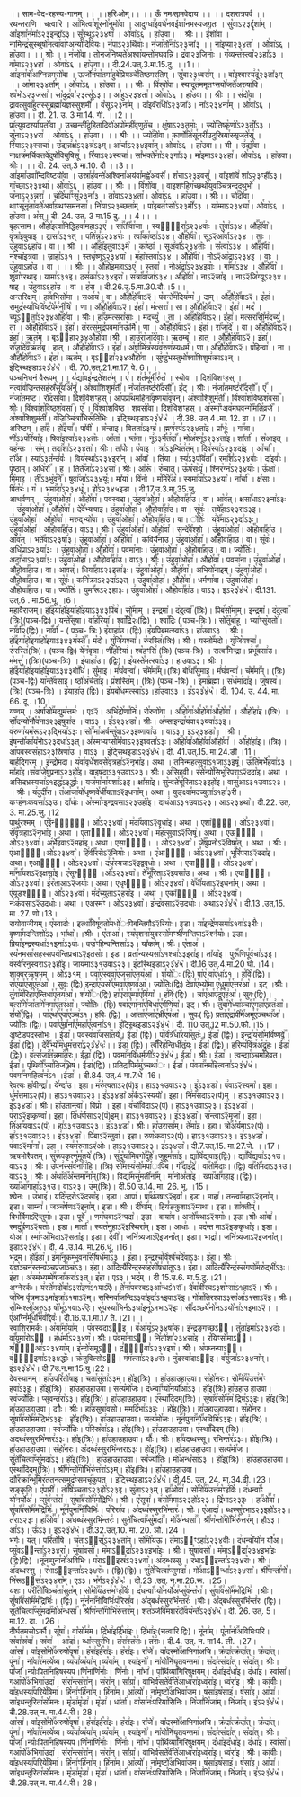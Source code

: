 

  
।। साम-वेद-रहस्य-गानम् ।।
।।हरिःओम्।।
।। ऊँ नमःसामवेदाय ।।
।। दशरात्रपर्व ।।
रथन्तराणि। चत्वारि । आ꣢भित्वा꣯शू꣯रनो꣯नुमो꣡वा । आदुग्धा꣢꣯इवधे꣯नवई꣯शा꣯नमस्यजगतः । सु꣡वाऽ२३र्द्दृशा꣢म् । आ꣡इशा꣯न꣢मा꣡ऽ२३इन्द्रा꣤ऽ३। सू꣡स्थूऽ२३४षा꣯ । ओ꣯वा꣥ऽ६ । हा꣥उवा। । श्रीः।।
ई꣢꣯शो꣡वा । नामिन्द्र꣢सुस्थुषो꣯नत्वा꣯वा꣯ꣳअन्यो꣯दिवियः। न꣡पाऽ२३र्थिवाः꣢। न꣡जा꣯तो꣢꣯ना꣡ऽ२३जा꣤३ ।। ना꣡इष्या२३४ता꣯ । ओ꣯वा꣥ऽ६ । हा꣥उवा। ।। श्रीः ।।
न꣢जो꣡वा। तोनज꣢निष्यते꣯अश्वा꣯यन्तो꣯मघवन्नि। द्र꣡वा२३जिनाः꣢ । ग꣡व्यन्त꣢स्त्वा꣡२३हा꣤ऽ३ । वा꣡माऽ२३४हा꣯ ।
ओ꣯वा꣥ऽ६ । हा꣥उवा।। दी.24.उत्.3.मा.15.दु. ।।1।।  
आ꣢इना꣯वो꣯अग्निन्नमसो꣡वा । ऊर्जो꣯न꣢पा꣯तमा꣯हुवे꣯प्रियञ्चे꣯तिष्ठमरतिम् । सु꣡वा२३ध्वरा꣢म् ।। वा꣡इश्वास्य꣢दू꣡२३ता꣤३म् ।।
आ꣡मा२३४र्ता꣯म् । ओ꣯वा꣥ऽ६ । हा꣥उवा। ।। श्रीः ।
वि꣢श्वो꣡वा। स्यादू꣯त꣢ममृतꣳसयो꣯जते꣯अरुषा꣯वि। श्व꣡भोऽ२३जसा꣢। सा꣡दुद्र꣢वा꣡२३त्सू꣤ऽ३।। आ꣡हुऽ२३४ता꣯। ओ꣯वा꣥ऽ६ । हा꣥उवा।। श्रीः ।। स꣢दो꣡वा । द्रावत्सुवा꣢꣯हुतस्सुब्रह्मा꣯यज्ञस्सुशमी꣯ । व꣡सूऽ२३ना꣢म् । दा꣡इवँरा꣢꣯धो꣡ऽ२३जा꣤३। ना꣡ऽ२३४ना꣯म् । ओ꣯वा꣥ऽ६ । हा꣥उवा।। दी. 21. उ. 3 मा.14. गी. ।।2।।  
प्रा꣢त्युवदर्श्या꣯यतो꣡वा । उच्छन्ती꣢꣯दुहिता꣯दिवो꣯अपो꣯मही꣯वृणुते꣯च । क्षु꣡षाऽ२३तमाः꣢ । ज्यो꣡तिष्कृ꣢णो꣡ऽ२३ती꣤ऽ३ । सू꣡नाऽ२३४रा꣯ । ओ꣯वा꣥ऽ६ । हा꣥उवा। ।। श्रीः ।।
ज्यो꣢꣯तो꣡वा। कार्णो꣯ति꣢सू꣯नरी꣯उदुस्रिया꣯स्सृजते꣯सू꣯ । रि꣡याऽ२३स्सचा꣢। उ꣡द्यन्न꣢क्ष꣡ऽ२३त्र꣤ऽ३म्। आ꣡र्चाऽ२३४इवा꣯त्। ओ꣯वा꣥ऽ६ ।
हा꣥उवा।। श्री ।
उ꣢द्यो꣡वा । नाक्षत्र꣢मर्चिवत्तवे꣯दुषो꣯वियुषिसू꣯ । रि꣡याऽ२३स्यचा꣢। सां꣡भक्ते꣢꣯ना꣡ऽ२३गा꣤ऽ३। मा꣡इमाऽ२३४हा꣯। ओ꣯वा꣥ऽ६ । हा꣥उवा।श्रीः। ।। दी. 24. उत्.3 मा.10. दौ ।।3।।  
आ꣢इमा꣯उवा꣯न्दिविष्टयो꣡वा । उस्रा꣯ह꣢वन्ते꣯अश्विना꣯अयंवा꣯मह्वे꣯अवसे꣯। श꣡चाऽ२३इवसू꣢ । वा꣡इशंवि꣢
शा꣡ऽ२३ꣳही꣤ऽ३। गा꣡च्छाऽ२३४था꣯। ओ꣯वा꣥ऽ६ । हा꣥उवा।। श्रीः ।।
वि꣢शो꣡वा । वाइशꣳहिग꣢च्छथो꣯युवञ्चित्रन्ददथुर्भो꣯ । ज꣡नाऽ२३न्नरा꣢ । चो꣡दे꣯था꣢꣯ꣳसू꣡२३ना꣤३ । ता꣡वाऽ२३४ता꣯। ओ꣯वा꣥ऽ६ । हा꣥उवा।। श्रीः।।
चो꣢꣯दो꣡वा। थाꣳसू꣯नृ꣢ता꣯वते꣯अर्वा꣯ग्रथꣳसमनसा꣯। नि꣡याऽ२३च्छता꣢म् । पा꣡इबत꣢ꣳसो꣡ऽ२३मी꣤ऽ३ । या꣡म्माऽ२३४घा꣯। ओ꣯वा꣥ऽ६ । हा꣥उवा। अ꣡स्।
दी. 24. उत्. 3 मा.15 दु. ।। 4।। ।  
बृहत्साम। औ꣢꣯हो꣯इत्वा꣯मिद्धिहवा꣯महाऽ३ए꣢ । सा꣢꣯तौ꣡꣯वा꣯जा । स्यका꣢᳐रा꣣ऽ२३४वाः꣢ ।
तु꣡वा꣢ऽ३४। औ꣣꣯हो꣤꣯वा꣥। वृ꣢त्रा꣡इषुवाइ । द्रासा꣢ऽ३१त् । पति꣢न्न꣣ऽ२३४राः꣢ । त्वां꣡꣯का꣯ष्ठा꣢ऽ३४। औ꣣꣯हो꣤꣯वा꣥।
सूऽ२᳒आ꣡र्वाऽ२३४ । ताः । उ꣥हुवाऽ६हा꣥उ। वा।। श्रीः ।।
औ꣢꣯हो꣯इतुवाऽ३मे꣢ । का꣯ष्ठा꣡ । सूअ꣢र्वा꣣ऽ२३४ताः꣥ । स꣡त्वा꣢ऽ३४ । औ꣣꣯हो꣤꣯वा꣥। न꣢श्चा꣡इत्रवा । ज्राहा꣢ऽ३१ । स्तधृ꣢ष्णू꣣ऽ२३४या꣥ । म꣢हा꣡स्तवा꣢ऽ३४ । औ꣣꣯हो꣤꣯वा꣥। नोऽ२᳒आ꣡द्राऽ२३४इ । वाः । उ꣥हुवाऽहा꣥उ । वा । ।। श्रीः ।।
औ꣢꣯हो꣯इमहाऽ३ए꣢ । स्तवा꣡ । नोअ꣢द्रा꣣ऽ२३४इवाः꣥ । गा꣡꣯मा꣢ऽ३४ । औ꣣꣯हो꣤꣯वा꣥ । शु꣢वा꣡ꣳरथाइ। यामा꣢ऽ३१इ। द्रसं꣢का꣣ऽ२३४इरा꣥। स꣢त्रा꣡꣯वा꣯जा꣢ऽ३४। औ꣣꣯हो꣤꣯वा꣥। नाऽ२᳒जा꣡इ । नाऽ२᳒जि꣡ग्यूऽ२३४। षाइ । उ꣥हुवाऽ६हा꣥उ । वा । ह꣡स ।
दी.26.उ.5.मा.30.दौ.।5।।  
अन्तरिक्षम्। हा꣢꣯वभिसो꣯मा । सआ꣯य꣡। वा। औ꣢꣯हौ꣯हो꣡꣯वाऽ२᳒। प꣡वन्ते꣢꣯म꣡दिय꣢म्म꣡ । दाम्। औ꣢꣯हौ꣯हो꣡꣯वाऽ२᳒। इ꣡हा꣢। समुद्र꣡स्या꣯धिवि꣢ष्ट꣡पे꣯म꣢नी꣯षि꣡ । णा। औ꣢꣯हौ꣯हो꣡꣯वाऽ२᳒। इ꣡हा꣢। म꣡त्सरा꣯। सा। औ꣢꣯हौ꣯हो꣡꣯वाऽ२᳒। इ꣡हा꣢। मद꣡ ।
च्यूऽ२᳐ता꣣ऽ२३४औ꣥꣯हो꣯वा । श्रीः।
हा꣢꣯उमत्सरा꣯साः । मदच्यु꣡ । ता । औ꣢꣯हौ꣯हो꣡꣯वाऽ२᳒। इ꣡हा꣢। मत्सरा꣡꣯सो꣯म꣢दच्यु꣡। ता । औ꣢꣯हौ꣯हो꣡꣯वाऽ२᳒। इ꣡हा꣢। त꣡रत्स꣢मुद्रं꣡पवमा꣢꣯नऊ꣯र्मि꣡। णा । औ꣢꣯हौ꣯हो꣡꣯वाऽ२᳒। इ꣡हा꣢। रा꣡꣯जा꣯दे꣯ । वा। औ꣢꣯हौ꣯हो꣡꣯वाऽ२᳒। इ꣡हा꣢। ऋत꣡म् ।
बृऽ२᳐हा२३४औ꣥꣯हो꣯वा।श्रीः ।
हाउ꣢꣯रा꣯जा꣯दे꣯वाः। ऋतम्बृ꣡ । हात् । औ꣢꣯हौ꣯हो꣡꣯वाऽ२᳒। इ꣡हा꣢। रा꣡꣯जा꣯दे꣢꣯व꣡ऋ꣢तं꣡बृ। हात् । औ꣢꣯हौ꣯हो꣡꣯वाऽ२᳒। इ꣡हा꣢। अ꣡र्षा꣯मि꣢त्र꣡स्य꣢व꣡रुण꣢स्यधर्म꣡। णा। औ꣢꣯हौ꣯हो꣡꣯वाऽ२᳒। प्र꣡हिन्वा꣯ । ना । औ꣢꣯हौ꣯हो꣡꣯वाऽ२᳒। इ꣡हा꣢। ऋत꣡म् । बृऽ२᳐हा꣣२३४औ꣥꣯हो꣯वा । सु꣢ष्टु꣡भस्तुभो꣯श्वा꣯शिशुम꣢क्राऽ३न् । इ꣡ट्स्थिइडाऽ२३꣡४꣡५꣡ ।
दी. 70.उत्.21.मा.17. पे. 6। ।  
पञ्चनिधनं वैरूपम् ।। य꣡द्या꣯वइ꣢न्द्रते꣯शत꣡म् । ए꣯। श꣢तं꣡भू꣯मी꣯रु꣢त꣡ । स्योवा । दिशंविशꣳहस् । नत्वा꣯व꣢ज्रिन्तसह꣡स्रँ꣢सू꣡꣯र्या꣢꣯अ꣡नु꣢। अ꣡श्वा꣯शिशुम꣢ती꣯। न꣡जा꣯तमष्ट꣢रो꣡꣯दसी꣢꣯। इ꣡ट् । श्रीः।
न꣡जा꣯तमष्ट꣢रो꣡꣯दसी꣢꣯। ए꣡꣯ । न꣢जा꣯तमष्ट। रो꣢꣯दसो꣡वा। दिशंविशꣳहस्। आ꣯पप्रा꣢꣯थमहिना꣡꣯वृष्णया꣯वृ꣢षन्। अ꣡श्वा꣯शिशुम꣢ती꣯।
वि꣡श्वा꣯श꣢विष्ठश꣡वसा꣢꣯। श्रीः।
वि꣡श्वा꣯श꣢विष्ठश꣡वसा꣢꣯। ए꣡꣯ । वि꣢श्वा꣯शविष्ठ। शवसो꣡वा। दिशंविशꣳहस् । अ꣢स्मा꣡꣯ꣳअव꣢मघवन्गो꣡꣯मति꣢व्रजे꣡꣯ । अ꣡श्वा꣯शिशुम꣢ती꣯। व꣡ज्रिञ्चि꣢त्रा꣡꣯भिरू꣢꣯ति꣡भिः । इ꣡ट्स्थिइडाऽ२३꣡४꣡५꣡ ।
दी.38. उत् 4 .मा. 12. ढा ।।7।।  
अरिष्टम् । हा꣣꣯ह। हो꣢꣯इया꣣꣯। पा꣤वी꣥ । त्र꣡न्ताइ। वितता꣢ऽ३म्ब्र꣡। ह्मण꣢स्प꣣ऽ२३४ता꣥इ। प्रा꣤भूः꣥ । गा꣡꣯त्रा। णी꣢ऽ३प꣡रि꣢या꣡इ।
षिवा꣢इश्वा꣣ऽ२३४ताः꣥। आ꣤ता꣥ । प्त꣡ता। नू꣢ऽ३र्न꣡त꣢दा꣡꣯। मो꣯अ꣢श्नू꣣ऽ२३४ता꣥इ। शा꣤र्ता꣥ । स꣡आइत् । वह꣢न्तः । स꣡म्।
तदा꣢꣯शा꣣ऽ२३४ता꣥। श्रीः।
ता꣤पोः꣥। प꣡वाइ । त्रा꣢ऽ३म्वि꣡त꣢त꣡म्। दिव꣢स्पा꣢ऽ२३४दा꣥इ । आ꣤र्चा꣥। तो꣡꣯आ। स्या꣢ऽ३त꣡न्त꣢वः꣡ । विय꣢स्था꣣ऽ२३४इरा꣥न् । आ꣤वा꣥ । ति꣡या । स्य꣢ऽ३प꣡वि꣢ता꣡꣯। रमा꣢꣯श꣣ऽ२३४वाः꣢। दा꣤इवाः꣢। पृ꣡ष्ठाम्। अधि꣢रो꣡꣯ । ह । तिते꣢꣯जा꣣ऽ२३४सा꣥। श्रीः।
आ꣤रू꣥। रु꣡चात्। ऊ꣢ष꣡सः꣢पृ꣡। श्निर꣢ग्न꣣ऽ२३४याः꣥। ऊ꣤क्षा꣥। मि꣡माइ । ती꣢ऽ३भु꣡व꣢ने꣡꣯। षुवा꣢꣯जा꣣ऽ२३४यूः꣢। मा꣤या꣥। वि꣡नो ।
म꣢मि꣡रे꣢꣯अ꣡। स्यमा꣢꣯या꣣ऽ२३४या꣥। ना꣤र्चा꣥ । क्ष꣡साः। पि꣢त꣡रः꣢। ग꣡ । भमा꣢꣯दा꣣ऽ२३४धूः꣥। हो꣣ऽ२३४५इडा ।
दी.17.उ.3.मा.35.जु.  
आथर्वणम् । उ꣢हुवा꣯ओ꣯हा꣯। औ꣯हो꣯वा꣯। पवस्वदा। उ꣢हुवा꣯ओ꣯हा꣯। औ꣡꣯होवा꣣꣯हा꣢उ। वा। आ꣡व꣢त्। क्षसा꣡꣯धाऽ२३ना꣢ऽ३ः । उ꣢हुवा꣯ओ꣯हा꣯। औ꣯हो꣯वा꣯। दे꣯वे꣯भ्यःपाइ। उ꣢हुवा꣯ओ꣯हा꣯। औ꣡꣯होवा꣣꣯हा꣢उ। वा। सू꣡वः꣢। तये꣡꣯हाऽ२३राऽ३इ। उ꣢हुवा꣯ओ꣯हा꣯। औ꣯हो꣯वा꣯। मरुद्भ्यो꣯वा । उ꣢हुवा꣯ओ꣯हा꣯। औ꣡꣯होवा꣣꣯हा꣢उ। वा। ꣡तिः꣢। य꣢वे꣡꣯माऽ२३दा꣢ऽ३ः। उ꣢हुवा꣯ओ꣯हा꣯। औ꣡꣯होवा꣣꣯हा꣢उ। वाऽ३। श्रीः।
उ꣢हुवा꣯ओ꣯हा꣯। औ꣯हो꣯वा꣯। सन्दे꣯वै꣯श्शो । उ꣢हुवा꣯ओ꣯हा꣯। औ꣡꣯होवा꣣꣯हा꣢उ । आ꣡व꣢त् । भते꣡꣯वाऽ२३र्षा꣢३। उ꣢हुवा꣯ओ꣯हा꣯। औ꣯हो꣯वा꣯ ।
कविर्ये꣯नाउ। उ꣢हुवा꣯ओ꣯हा꣯। औ꣡꣯होवा꣣꣯हाउ। वा। सू꣡वः꣢। अधि꣡प्राऽ२३या꣢३ः । उ꣢हुवा꣯ओ꣯हा꣯। औ꣯हो꣯वा꣯। पवमा꣯नाः।
उ꣢हुवा꣯ओ꣯हा꣯। औ꣡꣯होवा꣣꣯हाउ। वा। ज्यो꣡तिः꣢। अदा꣡꣯भाऽ२३या꣢३ः। उ꣢हुवा꣯ओ꣯हा꣯। औ꣡꣯होवा꣣꣯हा꣢उ। वाऽ३। श्रीः।
उ꣢हुवा꣯ओ꣯हा꣯। औ꣯हो꣯वा꣯। पवमा꣯ना। उ꣢हुवा꣯ओ꣯हा꣯। औ꣡꣯होवा꣣꣯हाउ। वा। आ꣡वत्꣢। धिया꣡꣯हाऽ२३इता꣢३ः। उ꣢हुवा꣯ओ꣯हा꣯।
औ꣯हो꣯वा꣯। अभियो꣯नाइम्। उ꣢हुवा꣯ओ꣯हा꣯। औ꣡꣯होवा꣣꣯हाउ। वा। सू꣡वः꣢। कनि꣡क्राऽ२३दा꣢ऽ३त् । उ꣢हुवा꣯ओ꣯हा꣯। औ꣯हो꣯वा꣯।
धर्मणा꣯वा। उ꣢हुवा꣯ओ꣯हा꣯। औ꣡꣯होवा꣣꣯हाउ। वा। ज्यो꣡तिः꣢। युमा꣡꣯रूऽ२३हा३ः। उ꣢हुवा꣯ओ꣯हा꣯। औ꣡꣯होवा꣣꣯हा꣢उ। वाऽ३। इऽ२३꣡४꣡५꣡।
दी.131. उत्.6 . मा.56.धू. ।6।  
महावैराजम्। हो꣢꣯इया꣯हो꣯इया꣯हो꣯इयाऽ३४३पि꣢ब꣢। सो꣡꣯माम् । इन्द्रमा꣢। द꣡दुत्वा꣢꣯ (त्रिः)। पिब꣡꣯सो꣯माम्। इन्द्रमा꣢।
द꣡दुत्वा꣢꣯ (त्रिः)(पञ्च-द्विः)। यन्ते꣡꣯सुषा। वा꣢ह꣡रिया꣢। श्वा꣡꣯द्रि꣰२ः(द्विः) । श्वा꣡꣯द्रिः ( पञ्च-त्रिः )। सो꣢꣯तु꣡र्बा꣯हू । भ्या꣢ꣳसु꣡यतो꣢।
ना꣡꣯र्वा꣰꣯२(द्विः)। ना꣡꣯र्वा꣯ - ( पञ्च- त्रिः ) इ꣡याहा꣢उ।(द्विः)।इ꣡यपिबमत्स्वा꣭ऽ३। हा꣢उवाऽ३ । श्रीः।
हो꣢꣯इया꣯हो꣯इया꣯हो꣯इयाऽ३४३य꣢स्ते꣣꣯। म꣡दो। यु꣢जि꣡यश्चा꣢। रु꣡रस्ति꣢(त्रिः)। श्रीः।
यस्तो꣡꣯मदो। यु꣢जि꣡यश्चा꣢। रु꣡रस्ति꣢(त्रिः)। (पञ्च-द्विः) ये꣯न꣡वृत्रा। णी꣢ह꣡रिया꣢। श्व꣡हꣳसि꣢ (त्रिः) (पञ्च-त्रिः) ।
सत्वा꣡꣯मिन्द्रा। प्र꣢भू꣡꣯वसा꣢उ। म꣡मत्तु꣢।(त्रिः)(पञ्च-त्रिः) । इ꣡याहा꣢उ। (द्विः)। इ꣡यस्ते꣯मत्स्वा꣭ऽ३। हाउवाऽ३। श्रीः । हो꣢꣯इया꣯हो꣯इया꣯हो꣯इयाऽ३४३बो꣢꣯धि꣢। सु꣡माइ। म꣢घ꣡वन्वा꣢। च꣡मे꣯मा꣢꣯म्।(त्रिः) बो꣢꣯धा꣡꣯सुमाइ। म꣢घ꣡वन्वा꣢। च꣡मे꣯मा꣢꣯म्। (त्रिः)(पञ्च-द्विः) या꣯न्ते꣡꣯वसाइ। ष्ठो꣢अ꣡र्चता꣢इ। प्र꣡शस्ति꣢म्। (त्रिः) (पञ्च -त्रिः) । इमा꣡꣯ब्रह्मा। स꣢ध꣡मा꣯दा꣢इ। जु꣡षस्व꣢।(त्रिः) (पञ्च-त्रिः) ।
इ꣡याहा꣢उ (द्विः)। इ꣡यबो꣯धमत्स्वा꣭ऽ३।हा꣢उवाऽ३ । इ꣣ऽ२३꣡४꣡५꣡।
दी. 104. उ. 44. मा. 66. दू .।10।  
यण्वम् । अ꣡र्षा꣯सो꣢꣯मद्युम꣡त्तमः꣢ । एऽ२᳒। अभि꣡द्रो꣯णा꣯नि꣢। रो꣯रुवो꣡वा । औ꣢꣯हो꣯वा꣯औ꣯हो꣯वा꣯औ꣯हो꣯वा꣯ । औ꣯हो꣡हा꣢इ।(त्रिः) । सी꣯दन्यो꣯नौ꣯व꣡नाऽ२३इषुवा꣢उ । वाऽ३ । इ꣣ऽ२३४डा꣥। श्रीः। अ꣢प्साइन्द्रा꣯य꣡वा२३यवा꣢ऽ३इ। व꣢रुणा꣯यम꣡रूऽ२३द्भिया꣢ऽ३ः। सो꣢꣯ मा꣯अर्षन्तु꣡वाऽ२३इष्णावा꣢उ । वाऽ३। इऽ२३४डा꣥। ।श्रीः।
इ꣢षन्तो꣯का꣯य꣡नोऽ२३दधा꣢ऽ३त्। अ꣢स्मभ्यꣳसो꣯म꣡वाऽ२३इश्वता꣢ऽ३ः। औ꣢꣯हो꣯वा꣯औ꣯हो꣯वा꣯औ꣯हो꣯वा꣯ । औ꣯हो꣡हा꣢इ। (त्रिः)। आ꣯पवस्वस꣡हाऽ२३स्रिणा꣢उ । वाऽ३ । इ꣡ट्सिथइडाऽ२३꣡४꣡५꣡।
दी. 41.उत्.15. मा.24.ङी ।11।  
बार्हद्गिरम् । इ꣢न्द्रो꣯मदा। य꣡वा꣯वृधे꣯शवसे꣯वृत्रहा꣢ऽ२᳒नृभा꣡इ। अथा । तमिन्महत्सुवा꣢ऽ१जाऽ३इषू꣢। ऊ꣢꣯ति꣡मर्भे꣯हवा꣢ऽ३ । मा꣤हा꣥इ।स꣡वा꣯जे꣯षुप्रनाऽ२३हो꣡इ। वाइष꣢दाऽ३१उवाऽ२३। श्रीः।
अ꣢सिहवी। र꣡से꣯न्यो꣯सिभू꣯रिपराऽ२᳒ददा꣡इ। अथा । असिदभ्रस्यचा꣢ऽ१इद्ध꣢ऽ३र्द्धाः꣢। यज꣡मा꣯ना꣯यशा꣢ऽ३इ। क्षा꣤सा꣥इ। सु꣡न्वते꣯भू꣯रिताऽ२३इहो꣡इ। वासु꣢आऽ३१उवाऽ२३। । श्रीः।
य꣢दुदी꣯रा। त꣡आ꣯जा꣯यो꣯धृष्णवे꣯धी꣯यताऽ२᳒इधना꣡म्। अथा । युङ्क्ष्वा꣯मदच्युता꣢ऽ१हा꣢३री।
कꣳह꣡नःकंवसा꣢ऽ३उ। दा꣤धाः꣥। अ꣡स्मा꣯ꣳइन्द्रवसाऽ२३उहो꣡इ। दाध꣢आऽ३१उवाऽ२३। आऽ२३४था꣥।
दी.22. उत्. 3. मा.25.जु.।12  
पार्थुरश्मम् । ए꣡ईन्द्रा꣢᳐। ओ꣣ऽ२३४वा꣥। म꣢दा꣡꣯यवाऽ२᳒वृधा꣡इ। अथा । एशा꣡वा꣢᳐। ओ꣣ऽ२३४वा꣥। से꣢꣯वृ꣡त्रहाऽ२᳒नृभा꣡इ। अथा । एतामी꣢᳐। ओ꣣ऽ२३४वा꣥। म꣢ह꣡त्सुवाऽ२᳒जिषू꣡। अथा । एऊता꣢᳐ । ओ꣣ऽ२३४वा꣥। अ꣢र्भे꣡꣯हवाऽ२᳒महा꣡इ। अथा। एसावा꣢᳐। । ओ꣣ऽ२३४वा꣥। जे꣢꣯षु꣡प्रनोऽ२᳒विषा꣡त् । अथा । श्रीः।
ए꣡आसा꣢᳐।ओ꣣ऽ२३४वा꣥। हि꣢वी꣡꣯रसेऽ२᳒नियाः꣡। अथा । ए꣡आसा꣢᳐। ओ꣣ऽ२३४वा꣥। भू꣢꣯रि꣡पराऽ२᳒ददा꣡इ। अथा। एआसा꣢᳐। ओ꣣ऽ२३४वा꣥। द꣢भ्र꣡स्यचाऽ२᳒इद्ववृधाः꣡। अथा । एयाजा꣢᳐। ओ꣣ऽ२३४वा꣥। मा꣢꣯ना꣡꣯यशऽ२᳒इक्षसा꣡इ। ए꣡सून्वा꣢᳐ ।ओ꣣ऽ२३४वा꣥। ते꣢꣯भू꣡꣯रिताऽ२᳒इवसा꣡उ। अथा । श्रीः। एयादू꣢᳐।ओ꣣ऽ२३४वा꣥। ई꣢꣯र꣡ताआऽ२᳒जयाः꣡। अथा। एधृष्णा꣢᳐। ओ꣣ऽ२३४वा꣥। वे꣢꣯धी꣯यताऽ२᳒इधना꣡म्। अथा । ए꣡यूङश्वा꣢᳐। ओ꣣ऽ२३४वा꣥। म꣢द꣡च्युताऽ२᳒हरा꣡इ । अथा । एकाँहा꣢᳐ । ओ꣣ऽ२३४वा꣥। नः꣢कं꣡वसाऽ२᳒उदधाः꣡। अथा । एअस्म꣢ꣳ। ओ꣣ऽ२३४वा꣥। इ꣢न्द्र꣡वसाऽ२᳒उदधाः꣡। अथाऽ२३꣡४꣡५꣡।
दी.13 .उत्.15. मा .27. णो।13।  
रायोवाजीयम्। ए꣡स्वादोः꣢। इत्था꣡꣯विषू꣯वतो꣯मधो꣯ःपिबन्तिगौऽ२᳒रियाः꣡। इडा। या꣯इन्द्रे꣯णसया꣢ऽ१वा꣢ऽ३रीः꣢। वृष्णा꣡꣯मदन्तिशो꣢ऽ३। भा꣤था꣥।।श्रीः ।
ए꣡ताआ꣢। स्य꣡पृशना꣯युवस्सो꣯मꣳश्री꣯णन्तिपाऽ२᳒र्श्नयाः꣡। इडा।प्रिया꣯इन्द्रस्यधा꣢ऽ१इना꣢ऽ३वाः꣢। वज्र꣡ꣳहिन्वन्तिसा꣢ऽ३। या꣤का꣥म्। श्रीः। ए꣡ताअ꣢ । स्य꣡नमसा꣯सहस्सपर्यन्तिप्रचाऽ२᳒इतसाः꣡। इडा। व्रता꣯न्यस्यसा꣢ऽ१श्चा꣢ऽ३इरा꣢इ। ता꣤या꣥इ। पुरू꣡꣯णिपू꣯र्वचा꣢ऽ३इ।
व꣡स्वी꣯रनुस्वराऽ२३हो꣡इ। जाय꣢माऽ३१उवाऽ२३। इ꣡टस्थिइडाऽ२३꣡४꣡५꣡।
दी.16 उत्.4.मा.20 घौ.।14।  
शाक्वरऋषभम् । ओ꣢ऽ३१म् । पवा꣯ए꣯स्ववा꣯ए꣯जसा꣯एतय꣢आ꣡ । शं꣢यो꣡꣯ः (द्विः) पा꣯ए꣯
वा꣯ए꣯धा꣢ऽ१ । ह꣢विः꣡(द्विः)। रा꣯ए꣯या꣯ए꣯सू꣯ए꣯त꣢आ꣡ । सुवः (द्विः) इन्द्रा꣯ए꣯यसो꣯ए꣯मवा꣯ए꣯ष्णव꣢आ꣡। ज्यो꣯तिः(द्विः) दे꣯वा꣯ए꣯भ्यो꣯मा
ए꣯धुमा꣯ए꣯त्तर꣢आ꣡ । इट् ।श्रीः।
तु꣡वा꣯मे꣯रिहा꣯ए꣯न्तिधा꣯ए꣯तय꣢आ꣡। शं꣢यो꣡꣯ः(द्विः) हा꣯ए꣯रा꣯ए꣯म्पा꣯ए꣯वि꣢या꣡ । ह꣢विः꣡(द्विः) । त्रा꣯ए꣯आ꣯ए꣯द्रू꣯ए꣯ह꣢आ꣡। सुवः(द्विः)। वत्सो꣯मे꣯जा꣯ता꣯मे꣯नमा꣯ए꣯तर꣢आ꣡। ज्यो꣯तिः।(द्विः) पवा꣯ए꣯मा꣯ना꣯ए꣯विधा꣯ए꣯र्मणि꣢या꣡। इट्। श्रीः।
तु꣡वा꣯मे꣯ध्या꣯ञ्चा꣯ए꣯महा꣯ए꣯व्रत꣢आ꣡। शं꣢यो꣡꣯(द्विः) । पा꣯ए꣯र्था꣯ए꣯वा꣯ए꣯ञ्च꣢ऽ१। हविः (द्विः) । आ꣯ता꣯ए꣯जा꣯ए꣯भ्री꣯ए꣯ष꣢आ꣡ । सुवः( द्विः) प्रता꣯ए꣯द्रा꣯पी꣯मे꣯अमू꣯ए꣯ञ्चथा꣢꣯आ꣡। ज्यो꣯तिः (द्विः)। पवा꣯ए꣯मा꣯ना꣯ए꣯महा꣯ए꣯त्वना꣢ऽ१। इ꣡ट्स्थिइडाऽ२३꣡४꣡५꣡।
दी. 110 उत्.12 मा.50.फौ.।15।  
अष्टेडपदस्तोभः । ई꣡꣯डा꣯। पवस्व꣢वा꣡꣯जसा꣢꣯तये꣯। ई꣡꣯डा꣯ (द्विः)। प꣢वि꣡त्रे꣢꣯धा꣡꣯रया꣢꣯सुतः꣡। ई꣡꣯डा꣯ (द्विः)। इन्द्रा꣯य꣢सो꣯मवि꣡ष्णवे꣢꣯। ई꣡꣯डा꣯ (द्विः)। दे꣢꣯वे꣡꣯भ्यो꣢꣯म꣡धुम꣢त्तरा꣣ऽ२३꣡४꣡५ः꣡।। ई꣡꣯डा꣯ (द्विः)। त्वँ꣡꣯रिह꣢न्तिधी꣯त꣡यः। ई꣡꣯डा꣯ (द्विः)। हरिम्प꣢वि꣡त्र꣯अ꣢द्रु꣡हः। ई꣡꣯डा꣯ (द्विः)। व꣢त्सं꣡जा꣢꣯त꣡न्नमा꣢꣯त꣡रः। ई꣡꣯डा꣯ (द्विः)। पवमा꣢꣯नवि꣡धर्म꣢णी꣣ऽ२३꣡४꣡५꣡। ई꣡꣯डा꣯। श्रीः।
ई꣡꣯डा꣯ । त्वन्द्या꣯ञ्चम꣢हिव्रत। ई꣡꣯डा꣯। पृ꣢थिवी꣡꣯ञ्चा꣯तिज꣢भ्रिष꣯। ई꣡꣯डा꣯(द्विः)। प्रतिद्रा꣢꣯पिम꣡मु꣢ञ्चथा꣯ः। ई꣡꣯डा꣯।
प꣡वमा꣢꣯नम꣡हित्वना꣣ऽ२३꣡४꣡५꣡। प꣡वमा꣢꣯नमहित्व꣣न꣢ऽ१ ।ई꣡꣯डा꣯ । दी.84. उत्.4 मा.7.धे।16।  
रेवत्यः हा꣡वीन्द्रा꣢। ये꣯न्दा꣡उ। इहा। म꣢रु꣡त्वताऽ२(पं)इ। हाऽ३१उवाऽ२३। इ꣢ऽ३४डा꣥। प꣢वाऽ२᳒स्वमा꣡। इहा। धु꣢म꣡त्तमाऽ२(पं)। हाऽ३१उवाऽ२३। इ꣢ऽ३४डा꣥ अ꣡र्कऽ२᳒स्ययो꣡। इहा। नि꣢म꣡꣯सदाऽ२(पं)म् । हाऽ३१उवाऽ२३। इ꣢ऽ३४डा꣥। श्रीः।
हा꣡उतान्त्वा꣢। विप्राः꣡ । इहा। व꣢चो꣡꣯विदाऽ२(पं)। हाऽ३१उवाऽ२३। इ꣢ऽ३४डा꣥ ।प꣢राऽ२᳒इष्कृण्वा꣡। इहा। ति꣢ध꣡र्णसाऽ२(पं)इम्। हाऽ३१उवाऽ२३। इ꣢ऽ३४डा꣥। स꣢न्त्वाऽ२᳒मृजा꣡। इहा। ति꣢आ꣡꣯यवाऽ२(पं)। हा꣢ऽ३१उवाऽ२३। इ꣢ऽ३४डा꣥। श्रीः।
हा꣡उरासा꣢म्। ते꣯मा꣡इ। इहा। त्रो꣢꣯अ꣡र्यमाऽ२(पं)। हा꣢ऽ३१उवाऽ२३। इ꣢ऽ३४डा꣥। पि꣢बाऽ२᳒न्तुवा꣡। इहा। रुणः꣡कवाऽ२(पं)। हाऽ३१उवाऽ२३। इ꣢ऽ३४डा꣥। प꣢वाऽ२᳒मा꣯ना꣡। इहा । स्य꣢म꣡रुताऽ२꣢ओः। हाऽ३१उवाऽ२३। इ꣢ऽ३४डा꣥।
दी.7.उत्.15. मा.27.जे. ।।17।  
ऋषभोरैवतम्। सु꣢रू꣯पकृत्नु꣡मू꣯तये꣯ (त्रिः)। सु꣢दु꣡घा꣯मिवगो꣢꣯दु꣡हे꣯।जुहूम꣣सा꣢इ। द्या꣯वि꣡द्यवाइ(द्विः)। द्या꣢꣯वि꣡द्यवा꣢ऽ३१उ। वाऽ२३। श्रीः। उ꣡पन꣢स्स꣡व꣢ना꣡꣯ग꣢हि। (त्रिः) सो꣡꣯मस्य꣢सो꣯मपा꣯ःपिब। गो꣡꣯दाइ꣣द्रे꣢। वा꣢꣯तो꣡꣯मदाः। (द्विः) वा꣢꣯तो꣡꣯मदाऽ३१उ। वाऽ२३। श्रीः। अ꣡था꣯ते꣢꣯अ꣡न्तमा꣢꣯ना꣯म्(त्रिः)। विद्या꣡꣯मसु꣢मती꣯ना꣡꣯म्। मा꣯नोअ꣣ता꣢इ।
ख्या꣢꣯आ꣡꣯गहाइ।(द्विः)। ख्या꣢꣯आ꣡꣯गाहा꣢ऽ३१उ। वाऽ२३। उ꣡म्(त्रिः)। दी.50 उ.14. मा. 26. भू. ।15।  
श्येनः । उ꣡भाइ꣢। यदि꣡न्द्ररोऽ२᳒दसा꣡इ। इडा। आपा꣢। प्रा꣢꣯थ꣡उषाऽ२᳒इवा꣡। इडा। माहा꣢। तन्त्वा꣡꣯महाऽ२᳒इना꣡म्। इडा। साम्ना꣢। जञ्च꣡र्षणऽ२᳒इना꣡म्। इडा।
श्रीः। दी꣡र्घा꣢म्। हियं꣡ङकुशाऽ२᳒म्यथा। इडा। शा꣡क्तीम्꣢। बिभ꣡र्षिमाऽ꣢ऎन्तुमाः꣡। इडा। पूर्वे꣢ । णम꣡घवाऽ२᳒न्पदा꣡। इडा। वाया꣢म।
अजो꣡꣯यथाऽ२᳒यमाः꣡। इडा।श्रीः आ꣡वा꣢। स्मदु꣡र्ह्रणऽ२᳒यताः꣡। इडा। मार्ता꣢। स्यत꣡नुहाऽ२᳒इस्थिरा꣡म्। इडा। आधाः꣢ । पद꣡न्त
माऽ२᳒इङकृधा꣡इ। इडा। योआ꣢। स्मा꣯ꣳअ꣡भिदाऽ२᳒सता꣡इ। इडा। देवी꣢। जनि꣡त्र्यजाऽ꣢ऎइजना꣡त्। इडा। भाद्रा꣢।
जनि꣡त्र्यजाऽ२᳒इजना꣡त्।
इडाऽ२३꣡४꣡५꣡। दी. 4 .उ.14. मा.26.धू.।16।  
भद्रम्। हो꣡꣯इहा꣯। इ꣢मा꣡꣯नुकम्भुवना꣢꣯सी꣯षधे꣯माऽ३ । इ꣡हा। इन्द्रश्च꣢वि꣡श्वे꣯च꣢दे꣯वाऽ३ः। इ꣡हा। श्रीः। य꣢ज्ञ꣡ञ्चन꣢स्तन्व꣡ञ्चप्र꣢जा꣡꣯ञ्च꣢ऽ३। इ꣡हा। आ꣢꣯दित्यै꣡꣯रिन्द्रस्स꣢ह꣡सी꣯ष꣢धा꣯तूऽ३। इ꣡हा। आ꣢꣯दित्यै꣡꣯रिन्द्र꣢स्स꣡गणो꣢꣯मरु꣡द्भी꣢ऽ३ः। इ꣡हा।
अ꣢स्म꣡भ्यम्मे꣢꣯षजा꣡꣯करा꣢ऽ३त्। इ꣡हा। एऽ३। भद्र꣡म् । दी 15.उ.6. मा.5.टु.।21।  
अग्नेरर्कः। य꣢स्ते꣯मदो꣯वा꣡ऽ३रा꣡इण꣢ऽ१याऽ꣢ऎः। ते꣯ना꣯पवस्वऽ३आ꣡न्धऽ꣢१स᳒। दे꣯वा꣯वी꣯रघऽ३श꣡ꣳसा꣢ऽ१हाऽ२᳒। श्रीः। ज꣢घ्नि
र्वृत्रमाऽ३मा꣡इत्रा꣢ऽ१याऽ२᳒म्। सस्निर्वा꣯जन्दिऽ३वा꣡इदा꣢ऽ१इवाऽ२᳒इ। गो꣯षा꣯तिरश्वाऽ३सा꣡आ꣢ऽ१साऽ२᳒इ। श्रीः। स꣢म्मिश्लो꣯अरुऽ३
षो꣡भू꣢ऽ१वाऽ२꣢ऎः। सू꣯पस्था꣯भिर्नऽ३धा꣡इनू꣢ऽ१भाऽ२᳒इः। सी꣯दञ्छ्ये꣯नो꣯नऽ३यो꣡ना꣢ऽ१इमाऽ२᳒। । ए꣯अग्नि꣡र्मू꣢꣯र्धा꣡꣯꣯भव꣢द्दिवः꣡।
दी.16.उ.1.मा.17 ते.।21। ।  
स्वाशिरामर्कः। अ꣣या꣢꣯मा꣡या꣢म् । प꣡वस्वदाऽ२᳐इ । व꣣आ꣢यू꣢ऽ२३४षा꣥क्। इ꣡न्द्रङ्गच्छऽ२᳐। तु꣣ता꣢इमा꣣ऽ२३४दाः꣥। वा꣡꣯युमा꣯रोऽ२᳐ । ह꣣ध꣢र्मा꣢ऽ२३४ण꣥। श्रीः।
प꣡वमा꣯नाऽ२᳐। नि꣣तो꣢शा꣣२३४सा꣥इ । र꣡यिꣳसो꣯माऽ२᳐। श्र꣣वा꣢᳐आ꣣ऽ२३४या꣥म्। इ꣡न्दो꣯समूऽ२᳐। द्र꣣मा꣢᳐वा꣣ऽ२३४इश꣥। श्रीः। अ꣡पघ्नन्पाऽ२᳐। व꣣सा꣢᳐इमा꣣ऽ२३४र्द्धाः꣥। क्र꣡तुवित्सोऽ२᳐। म꣣म꣢त्सा꣣ऽ२३४राः꣥। नु꣡दस्वा꣯दाऽ२᳐इ। व꣣युं꣢जा꣣ऽ२३४ना꣥म्। इ꣣ऽ२३꣡४꣡५꣡। दी.7उ.न.मा.15.यु।22।  
देवस्थानम्। हा꣢꣯उपरि꣯तो꣯षाइ। चता꣯सु꣡ता꣢ऽ३म्। हो꣡इ(त्रिः) । हा꣢उहाउहाउवा। स꣡हो꣯नरः। सो꣡꣯मो꣢꣯य꣡उत्त꣢म꣡ꣳ
हवा꣢ऽ३इः। हो꣡इ(त्रिः)। हा꣢उहाउहाउवा। सत्य꣡मो꣯जः। द꣢ध्न्वा꣡꣯ꣳयो꣯नर्यो꣯आ꣢ऽ३। हो꣡इ(त्रिः) हा꣢उहाउ
हाउवा। स्व꣡र्ज्यो꣯तिः। प्सु꣢वन्त꣡रा꣢ऽ३। हो꣡इ(त्रिः)। हा꣢उहाउहाउवा। ए꣢꣯स्था꣡꣯दिदम्(त्रिः)। सु꣢षा꣡꣯व꣢सो꣡꣯म꣢म꣡
द्रिभ꣢ऽ३इः। हो꣡इ(त्रिः) हा꣢उहाउहाउवा। द्यौः꣡। श्रीः।
हा꣢꣯उसुषा꣯वसो। ममद्रि꣡भा꣢ऽ३इः । हो꣡इ(त्रिः)। हा꣢उहाउहाउवा। स꣡हो꣯नरः। सु꣢षा꣡꣯व꣢सो꣡꣯म꣢म꣡द्रिभ꣢ऽ३इः। हो꣡इ(त्रिः)। हा꣢उहाउहाउवा। सत्य꣡मो꣯जः। नू꣢꣯नं꣡पुना꣢꣯नो꣡꣯अविभि꣢ऽ३इः। हो꣡इ(त्रिः)। हा꣢उहाउहाउवा। स्व꣡र्ज्यो꣯तिः। प꣢रिस्र꣡वा꣢ऽ३। हो꣡इ(त्रिः)। हा꣢उहाउहाउवा।
ए꣯स्था꣡꣯दिदम् (त्रिः)। अदब्ध꣢स्सुरभि꣡न्तर꣢ऽ३ः। हो꣡इ(त्रिः)। हा꣢उहाउहाउवा। घौः꣡꣯। श्रीः।
हा꣢꣯वदब्धस्सू। रभिन्त꣡र꣢ऽ३ः। हो꣡इ(त्रिः)। हा꣢उहाउहाउवा। स꣡हो꣯नरः। अ꣡दब्ध꣢स्सुरभि꣡न्तराऽ३ः। हो꣡इ(त्रिः)। हा꣢उहाउहाउवा। सत्य꣡मो꣯जः। सु꣢ते꣡꣯चित्वा꣢꣯प्सु꣡मदा꣢ऽ३। हो꣡इ(त्रिः)। हा꣢उहाउहाउवा। स्व꣡र्ज्यो꣯तिः। मो꣢꣯अन्ध꣡सा꣢ऽ३ । हो꣡इ(त्रिः)। हा꣢उहाउहाउवा। ए꣢꣯स्था꣡꣯दिदम्(त्रिः)। श्री꣢꣯ण꣡न्तो꣢꣯गो꣡꣯भि꣢रु꣡त्त꣢रा꣡ऽ३म्। हो꣡इ(त्रिः)। हा꣢उहाउहाउवा। द्यौ꣡꣯रक्रा꣢꣯न्भू꣡꣯मिर꣢ततनत्समुद्र꣡ꣳसमचू꣢꣯कुपत् । इ꣡ट्स्थिइडाऽ२३꣡४꣡५꣡।
दी.45. उत्. 24. मा.34.ढी.।23।  
सङ्कृति। ए꣡पारी꣢। तो꣢꣯षि꣡ञ्चताऽ२३हो꣡ऽ२३इ। सु꣡ताऽ२३म्। हा꣢꣯ओ꣣꣯वा꣯। सो꣡꣯मो꣢꣯य꣡उत्त꣢म꣡ꣳह꣢विः꣡। द꣢धन्वा꣡꣯ꣳ
यो꣯नर्यो꣯अ꣢। प्सु꣡व꣢न्त꣡रा꣯। सु꣢षा꣡꣯व꣢सो꣡꣯म꣢म꣡द्रिभिः꣢। श्रीः।
ए꣡सूषा꣢। व꣢सो꣡꣯ममाऽ२३हो꣡ऽ२३। द्रि꣡भाऽ२३इः । हा꣢꣯ओ꣣꣯वा꣯। सु꣢षा꣡꣯व꣢सो꣡꣯म꣢म꣡द्रिभिः꣢। नू꣢꣯नं꣡पुना꣢꣯नो꣡꣯विभिः꣢। प꣡रिस्र꣢व। अ꣡दब्ध꣢स्सुरभि꣡न्तरः꣢। श्रीः।
ए꣡आदा꣢। ब्धस्सु꣡रभाऽ२३इहो꣡ऽ२३। त꣡राऽ२३ः। हा꣢꣯ओ꣣꣯वा꣯। अ꣡धब्ध꣢स्सुरभि꣡न्तरः꣢। सुते꣡꣯चित्वा꣢꣯प्सु꣡मदा꣢꣯। मो꣢꣯अ꣡न्धसा꣢꣯। श्री꣯ण꣡न्तो꣢꣯गो꣡꣯भि꣢रु꣡त्तर꣢म्। हौऽ३।आ꣢ऽ३। ऊ꣢ऽ३। इऽ२३꣡४꣡५꣡।
दी.32.उत्.10. मा. 20. ञौ.।24 ।  
भर्गः। य꣢त्। परि꣯तो꣯षि । च꣡ताऽ२᳐सू꣣ऽ२३४ता꣥म्। सो꣢꣯मो꣯यऊ। त꣡माऽ२᳐ꣳऽहा꣣ऽ२३४वीः꣥। द꣢धन्वाँ꣯यो꣯न
र्यो꣯अ। प्सु꣡वऽ२᳐न्ता꣣ऽ२३४रा꣥। सु꣢षा꣯वसो꣯। म꣡माऽ२᳐द्रा꣣ऽ२३४इभा꣥इः । श्रीः।
सु꣢षा꣯वसो꣯। म꣡माऽ२᳐द्रा꣣२३४इभा꣥इः (द्विः)द्विः) ।नू꣢꣯नम्पुना꣯नो꣯अविभिः। प꣡राऽ२᳐इस्र꣣ऽ२३४वा꣥। अ꣢दब्धस्सु । र꣡भाऽ२᳐इन्ता꣣ऽ२३४राः꣥। श्रीः। अ꣢दब्धस्सु । र꣡भाऽ२᳐इन्ता꣣ऽ२३४राः꣥। (द्विः)(द्विः)। सु꣢ते꣯चित्वा꣯प्सुमदा꣯। मो꣡꣯आऽ२᳐न्धा꣣ऽ२३४सा꣥। श्री꣢꣯णन्तो꣯गो꣯। भि꣡रूऽ२᳐त्त꣣ऽ२३४रा꣥म्। एऽ३। भ꣡र्गऽ२३꣡४꣡५ः꣡ ।
दी.23 .उत्. न.मा.26.रू. ।25।  
यशः। प꣡री꣢꣯तो꣡꣯षिञ्च꣢ता꣯सुत꣡म्। सो꣯मो꣢꣯य꣡उत्त꣢म꣡ꣳह꣢विः꣡। द꣢धन्वा꣡꣯ꣳयो꣯नर्यो꣯अ꣢प्सु꣡व꣢न्त꣡रा꣯। सु꣢षा꣡꣯व꣢सो꣡꣯म꣢म꣡द्रिभिः꣢ ।श्रीः। सु꣢षा꣡꣯व꣢सो꣡꣯म꣢म꣡द्रिभिः꣢। (द्विः)। नू꣯नं꣡ना꣢꣯नो꣡꣯विभिः꣢प꣡रिस्र꣢व। अ꣡द्बध꣢स्सुरभि꣡न्तरः꣢ ।श्रीः।
अ꣡द्बध꣢स्सुरभि꣡न्त꣢रः (द्विः)। सुते꣡꣯चित्वा꣢꣯प्सु꣡मदा꣢꣯मो꣯अ꣡न्धसा꣢꣯। श्री꣯ण꣡न्तो꣢꣯गो꣡꣯भि꣢रु꣡त्तर꣢म्। शत꣡ञ्जी꣯वे꣢꣯मशर꣡दो꣢꣯वय꣡न्ते꣣ऽ२३꣡४꣡५꣡।
दी. 26. उत्. 5। मा.12. दा. ।26।  
दीर्घतमसोऽर्कौ। सू꣡षा꣢। वा꣡सो꣯म꣢म। द्रि꣡भा꣢इर्द्रि꣡भा꣢इः। द्रि꣡भा꣢इः(चत्वारि द्विः)। नू꣡ना꣢म्। पू꣡ना꣯नो꣢꣯अविभिःपरि। स्र꣡वा꣢स्र꣡वा꣢। स्र꣡वा꣢ । आ꣡दा꣢। ब्धा꣡स्सुर꣢भि। त꣡रा꣢स्त꣡राः꣢। त꣡राः꣢।
दी.4. उत्. न. मा14. ली. ।27।  
आ꣡सा꣢। वा꣡इसो꣯मो꣢꣯अरुषो꣯वृषा꣯। ह꣡रा꣢इर्ह꣡रा꣢इः। ह꣡रा꣢इः। रा꣡जे꣢। वा꣡दस्मो꣢꣯आभिगा꣯अचि। क्र꣡दा꣢त्क्र꣡दा꣢त्। क्र꣡दा꣢त्। पू꣡ना꣢। नो꣡वा꣯र꣢मत्ये꣯ष्य। व्य꣡यां꣢व्य꣡या꣢म्।व्य꣡या꣢म् । श्या꣡इनो꣢। ना꣡यो꣯निं꣢घृतवन्तमा꣯। स꣡दा꣢त्स꣡दा꣢त्। स꣡दा꣢त्। श्रीः। पा꣡र्जा꣢।न्याः꣡पिता꣢꣯नहिषस्यप।णि꣡ना꣢णि꣡नाः꣢। णि꣡नाः꣢। ना꣡भा꣢। पा꣡र्थिव्या꣢꣯गिरिषुक्षयम्। द꣡धा꣢इद꣡धा꣢इ। द꣡धा꣢इ। स्वा꣡सा꣢।गआ꣯पो꣢꣯अभिगा꣯उदा꣯। स꣡रा꣢न्त्स꣡रा꣢न्। स꣡रा꣢न्। सां꣡ग्रा꣢। वाभिर्व꣢सते꣯वी꣯ते꣯आध्व꣡रा꣢इध्व꣡रा꣢इ। ध्व꣡रा꣢इ। श्रीः।
का꣡वीः꣢। वा꣡इधस्या꣢꣯परिये꣯षिमा꣯। हि꣡ना꣢ꣳहि꣡ना꣢म्। हि꣡ना꣢म्। आ꣡त्यो꣢। ना꣡मृष्टो꣢꣯अभिवा꣯जम। ष꣡सा꣢इष꣡साइ꣢। ष꣡सा꣢इ। आ꣡पा꣢। सा꣡इधन्दु꣢रिता꣯सो꣯मनः। मृ꣡डा꣢मृ꣡डा꣢। मृ꣡डा꣢। धा꣡र्ता꣢। वा꣡सा꣯नः꣢परिया꣯सिनिः। नि꣡जां꣢नि꣡जा꣢म्। नि꣡जा꣢म्। इ꣣ऽ२३꣡४꣡५꣡।
दी.28.उत् न. मा.44.री। 28।  
आ꣡सा꣢। वा꣡इसो꣯मो꣢꣯अरुषो꣯वृषा꣯। ह꣡रा꣢इर्ह꣡रा꣢इः। ह꣡रा꣢इः। रा꣡जे꣢। वा꣡दस्मो꣢꣯आभिगा꣯अचि। क्र꣡दा꣢त्क्र꣡दा꣢त्। क्र꣡दा꣢त्। पू꣡ना꣢। नो꣡वा꣯र꣢मत्ये꣯ष्य। व्य꣡यां꣢व्य꣡या꣢म्।व्य꣡या꣢म् । श्या꣡इनो꣢। ना꣡यो꣯निं꣢घृतवन्तमा꣯। स꣡दा꣢त्स꣡दा꣢त्। स꣡दा꣢त्। श्रीः। पा꣡र्जा꣢।न्याः꣡पिता꣢꣯नहिषस्यप।णि꣡ना꣢णि꣡नाः꣢। णि꣡नाः꣢। ना꣡भा꣢। पा꣡र्थिव्या꣢꣯गिरिषुक्षयम्। द꣡धा꣢इद꣡धा꣢इ। द꣡धा꣢इ। स्वा꣡सा꣢।गआ꣯पो꣢꣯अभिगा꣯उदा꣯। स꣡रा꣢न्त्स꣡रा꣢न्। स꣡रा꣢न्। सां꣡ग्रा꣢। वाभिर्व꣢सते꣯वी꣯ते꣯आध्व꣡रा꣢इध्व꣡रा꣢इ। ध्व꣡रा꣢इ। श्रीः।
का꣡वीः꣢। वा꣡इधस्या꣢꣯परिये꣯षिमा꣯। हि꣡ना꣢ꣳहि꣡ना꣢म्। हि꣡ना꣢म्। आ꣡त्यो꣢। ना꣡मृष्टो꣢꣯अभिवा꣯जम। ष꣡सा꣢इष꣡साइ꣢। ष꣡सा꣢इ। आ꣡पा꣢। सा꣡इधन्दु꣢रिता꣯सो꣯मनः। मृ꣡डा꣢मृ꣡डा꣢। मृ꣡डा꣢। धा꣡र्ता꣢। वा꣡सा꣯नः꣢परिया꣯सिनिः। नि꣡जां꣢नि꣡जा꣢म्। नि꣡जा꣢म्। इ꣣ऽ२३꣡४꣡५꣡।
दी.28.उत् न. मा.44.री। 28।  
